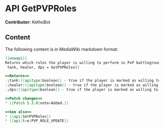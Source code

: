 # API GetPVPRoles

**Contributor:** KethoBot

## Content

The following content is in MediaWiki markdown format:

```mediawiki
{{wowapi}}
Returns which roles the player is willing to perform in PvP battlegrounds.
 tank, healer, dps = GetPVPRoles()

==Returns==
:;tank:{{apitype|boolean}} - true if the player is marked as willing to tank, false otherwise.
:;healer:{{apitype|boolean}} - true if the player is marked as willing to heal, false otherwise.
:;dps:{{apitype|boolean}} - true if the player is marked as willing to deal damage, false otherwise.

==Patch changes==
* {{Patch 5.3.0|note=Added.}}

==See also==
* {{api|SetPVPRoles}}
* {{api|t=e|PVP_ROLE_UPDATE}}
```